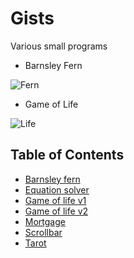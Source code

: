 # Gists

Various small programs

* Barnsley Fern

![Fern](https://i.imgur.com/xEhQxWb.png)

* Game of Life

![Life](https://i.imgur.com/MaaN8vt.png)

## Table of Contents

* [Barnsley fern](fern.rb)
* [Equation solver](root.ndf)
* [Game of life v1](game.rb)
* [Game of life v2](life.ndf)
* [Mortgage](money.ndf)
* [Scrollbar](marker.tcl)
* [Tarot](tarot.exs)
